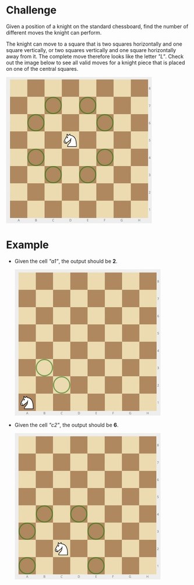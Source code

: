 # Challenge
Given a position of a knight on the standard chessboard, find the number of different moves the knight can perform.

The knight can move to a square that is two squares horizontally and one square vertically, or two squares vertically and one square horizontally away from it.
The complete move therefore looks like the letter *"L"*.
Check out the image below to see all valid moves for a knight piece that is placed on one of the central squares.

![Knight 1]

# Example
- Given the cell *"a1"*, the output should be **2**.

	![Knight 2]

- Given the cell *"c2"*, the output should be **6**.

	![Knight 3]

[Knight 1]: ./knight-01.jpg 'Knights can move in an L-shaped pattern.'
[Knight 2]: ./knight-02.jpg 'Knights cannot move much whilst positioned in a corner.'
[Knight 3]: ./knight-03.jpg 'Knights have more restricted movement options whilst approaching the edges of the chess board.'

